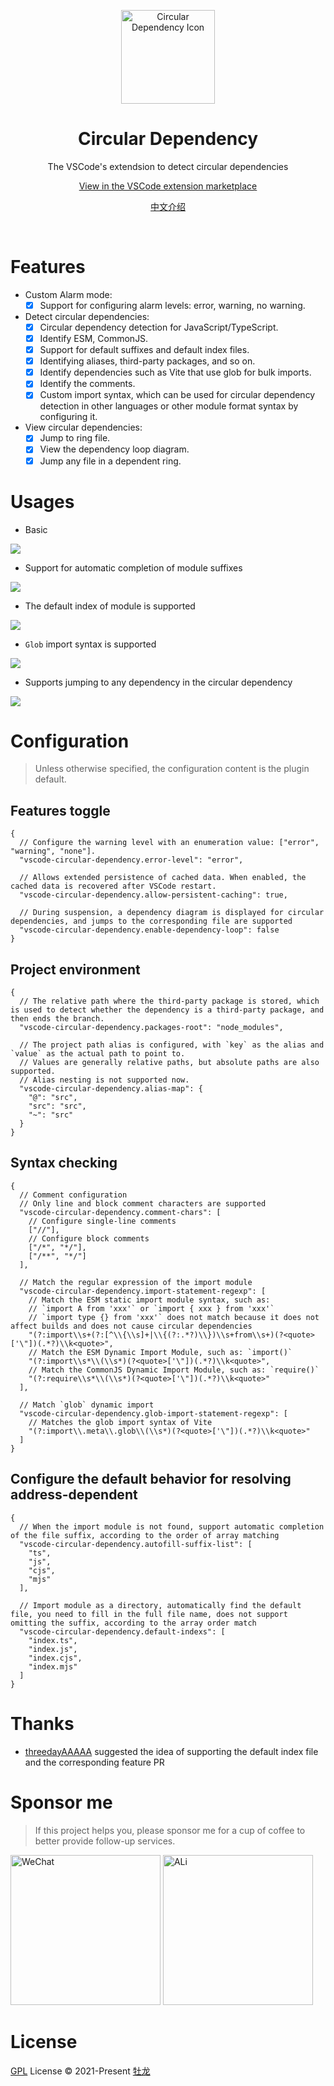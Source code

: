 <p align="center">
  <img src="https://raw.githubusercontent.com/He110te4m/vscode-circular-dependency/main/apps/vscode-circular-dependency/icons/loop.png" alt="Circular Dependency Icon" height="150">
</p>

<h1 align="center">Circular Dependency</h1>
<p align="center">The VSCode's extendsion to detect circular dependencies<p>

<p align="center">
  <a href="https://marketplace.visualstudio.com/items?itemName=he110te4m.vscode-circular-dependency">View in the VSCode extension marketplace</a>
</p>
<p align="center">
  <a href="https://github.com/He110te4m/vscode-circular-dependency/blob/main/apps/vscode-circular-dependency/README-zh-CN.md">中文介绍</a>
</p>

<br>

# Features

- Custom Alarm mode:
  - [x] Support for configuring alarm levels: error, warning, no warning.

- Detect circular dependencies:
  - [x] Circular dependency detection for JavaScript/TypeScript.
  - [x] Identify ESM, CommonJS.
  - [x] Support for default suffixes and default index files.
  - [x] Identifying aliases, third-party packages, and so on.
  - [x] Identify dependencies such as Vite that use glob for bulk imports.
  - [x] Identify the comments.
  - [x] Custom import syntax, which can be used for circular dependency detection in other languages or other module format syntax by configuring it.

- View circular dependencies:
  - [x] Jump to ring file.
  - [x] View the dependency loop diagram.
  - [x] Jump any file in a dependent ring.

# Usages

- Basic

![](https://raw.githubusercontent.com/He110te4m/vscode-circular-dependency/main/apps/vscode-circular-dependency/images/examples/base_check.gif)

- Support for automatic completion of module suffixes

![](https://raw.githubusercontent.com/He110te4m/vscode-circular-dependency/main/apps/vscode-circular-dependency/images/examples/autofill-suffix.gif)

- The default index of module is supported

![](https://raw.githubusercontent.com/He110te4m/vscode-circular-dependency/main/apps/vscode-circular-dependency/images/examples/default-index.gif)

- `Glob` import syntax is supported

![](https://raw.githubusercontent.com/He110te4m/vscode-circular-dependency/main/apps/vscode-circular-dependency/images/examples/glob.gif)

- Supports jumping to any dependency in the circular dependency

![](https://raw.githubusercontent.com/He110te4m/vscode-circular-dependency/main/apps/vscode-circular-dependency/images/examples/goto-any-dependency-module.gif)

# Configuration

> Unless otherwise specified, the configuration content is the plugin default.

## Features toggle

```json5
{
  // Configure the warning level with an enumeration value: ["error", "warning", "none"].
  "vscode-circular-dependency.error-level": "error",

  // Allows extended persistence of cached data. When enabled, the cached data is recovered after VSCode restart.
  "vscode-circular-dependency.allow-persistent-caching": true,

  // During suspension, a dependency diagram is displayed for circular dependencies, and jumps to the corresponding file are supported
  "vscode-circular-dependency.enable-dependency-loop": false
}
```

## Project environment

```json5
{
  // The relative path where the third-party package is stored, which is used to detect whether the dependency is a third-party package, and then ends the branch.
  "vscode-circular-dependency.packages-root": "node_modules",

  // The project path alias is configured, with `key` as the alias and `value` as the actual path to point to.
  // Values are generally relative paths, but absolute paths are also supported.
  // Alias nesting is not supported now.
  "vscode-circular-dependency.alias-map": {
    "@": "src",
    "src": "src",
    "~": "src"
  }
}
```

## Syntax checking

```json5
{
  // Comment configuration
  // Only line and block comment characters are supported
  "vscode-circular-dependency.comment-chars": [
    // Configure single-line comments
    ["//"],
    // Configure block comments
    ["/*", "*/"],
    ["/**", "*/"]
  ],

  // Match the regular expression of the import module
  "vscode-circular-dependency.import-statement-regexp": [
    // Match the ESM static import module syntax, such as:
    // `import A from 'xxx'` or `import { xxx } from 'xxx'`
    // `import type {} from 'xxx'` does not match because it does not affect builds and does not cause circular dependencies
    "(?:import\\s+(?:[^\\{\\s]+|\\{(?:.*?)\\})\\s+from\\s+)(?<quote>['\"])(.*?)\\k<quote>",
    // Match the ESM Dynamic Import Module, such as: `import()`
    "(?:import\\s*\\(\\s*)(?<quote>['\"])(.*?)\\k<quote>",
    // Match the CommonJS Dynamic Import Module, such as: `require()`
    "(?:require\\s*\\(\\s*)(?<quote>['\"])(.*?)\\k<quote>"
  ],

  // Match `glob` dynamic import
  "vscode-circular-dependency.glob-import-statement-regexp": [
    // Matches the glob import syntax of Vite
    "(?:import\\.meta\\.glob\\(\\s*)(?<quote>['\"])(.*?)\\k<quote>"
  ]
}
```

## Configure the default behavior for resolving address-dependent

```json5
{
  // When the import module is not found, support automatic completion of the file suffix, according to the order of array matching
  "vscode-circular-dependency.autofill-suffix-list": [
    "ts",
    "js",
    "cjs",
    "mjs"
  ],

  // Import module as a directory, automatically find the default file, you need to fill in the full file name, does not support omitting the suffix, according to the array order match
  "vscode-circular-dependency.default-indexs": [
    "index.ts",
    "index.js",
    "index.cjs",
    "index.mjs"
  ]
}
```

# Thanks

- [threedayAAAAA](https://github.com/threedayAAAAA) suggested the idea of supporting the default index file and the corresponding feature PR

# Sponsor me

> If this project helps you, please sponsor me for a cup of coffee to better provide follow-up services.

<img alt="WeChat" src="https://raw.githubusercontent.com/He110te4m/vscode-circular-dependency/main/apps/vscode-circular-dependency/images/sponsor/WeChatPay.jpg" width="240px" />
<img alt="ALi" src="https://raw.githubusercontent.com/He110te4m/vscode-circular-dependency/main/apps/vscode-circular-dependency/images/sponsor/ALiPay.jpg" width="240px" />

# License

[GPL](./LICENSE) License © 2021-Present [牡龙](https://github.com/He110te4m)
